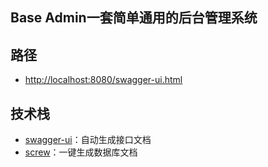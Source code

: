 ## Base Admin一套简单通用的后台管理系统

## 路径
- [http://localhost:8080/swagger-ui.html](http://localhost:8080/swagger-ui.html)

## 技术栈
- [swagger-ui](https://swagger.io/tools/swagger-ui/)：自动生成接口文档
- [screw](https://toscode.gitee.com/leshalv/screw)：一键生成数据库文档